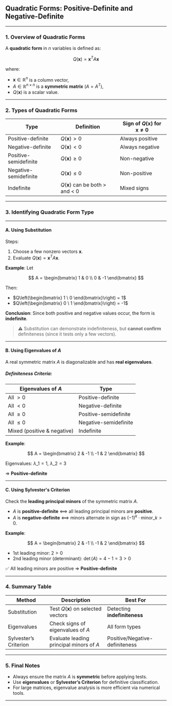 ## **Quadratic Forms: Positive-Definite and Negative-Definite**

---

### **1. Overview of Quadratic Forms**

A **quadratic form** in $`n`$ variables is defined as:

$$
Q(\mathbf{x}) = \mathbf{x}^T A \mathbf{x}
$$

where:

* $`\mathbf{x} \in \mathbb{R}^n`$ is a column vector,
* $`A \in \mathbb{R}^{n \times n}`$ is a **symmetric matrix** ($`A = A^T`$),
* $`Q(\mathbf{x})`$ is a scalar value.

---

### **2. Types of Quadratic Forms**

| Type                  | Definition                               | Sign of $`Q(\mathbf{x})`$ for $`\mathbf{x} \neq 0`$ |
| --------------------- | ---------------------------------------- |----------------------------------------------------|
| Positive-definite     | $`Q(\mathbf{x}) > 0`$                     | Always positive                                    |
| Negative-definite     | $`Q(\mathbf{x}) < 0`$                     | Always negative                                    |
| Positive-semidefinite | $`Q(\mathbf{x}) \geq 0`$                  | Non-negative                                       |
| Negative-semidefinite | $`Q(\mathbf{x}) \leq 0`$                  | Non-positive                                       |
| Indefinite            | $`Q(\mathbf{x})`$ can be both $`>`$ and $`<`$ 0 | Mixed signs                                        |

---

### **3. Identifying Quadratic Form Type**

---

#### **A. Using Substitution**

Steps:

1. Choose a few nonzero vectors $`\mathbf{x}`$.
2. Evaluate $`Q(\mathbf{x}) = \mathbf{x}^T A \mathbf{x}`$.

**Example**:
Let

$$
A = \begin{bmatrix} 1 & 0 \\ 0 & -1 \end{bmatrix}
$$

Then:

* $`Q\left(\begin{bmatrix} 1 \ 0 \end{bmatrix}\right) = 1`$
* $`Q\left(\begin{bmatrix} 0 \ 1 \end{bmatrix}\right) = -1`$

**Conclusion**: Since both positive and negative values occur, the form is **indefinite**.

> ⚠️ Substitution can demonstrate indefiniteness, but **cannot confirm** definiteness (since it tests only a few vectors).

---

#### **B. Using Eigenvalues of $A$**

A real symmetric matrix $`A`$ is diagonalizable and has **real eigenvalues**.

##### **Definiteness Criteria:**

| Eigenvalues of $`A`$        | Type                  |
|-----------------------------| --------------------- |
| All $`> 0`$                 | Positive-definite     |
| All $`< 0`$                 | Negative-definite     |
| All $`\geq 0`$              | Positive-semidefinite |
| All $`\leq 0`$              | Negative-semidefinite |
| Mixed (positive & negative) | Indefinite            |

**Example**:

$$
A = \begin{bmatrix} 2 & -1 \\ -1 & 2 \end{bmatrix}
$$

Eigenvalues: $`\lambda\_1 = 1`$, $`\lambda\_2 = 3`$

$`\Rightarrow`$ **Positive-definite**

---

#### **C. Using Sylvester's Criterion**

Check the **leading principal minors** of the symmetric matrix $`A`$.

* $`A`$ is **positive-definite** ⟺ all leading principal minors are **positive**.
* $`A`$ is **negative-definite** ⟺ minors alternate in sign as $`(-1)^k \cdot \text{minor}\_k > 0`$.

**Example**:

$$
A = \begin{bmatrix} 2 & -1 \\ -1 & 2 \end{bmatrix}
$$

* 1st leading minor: $`2 > 0`$
* 2nd leading minor (determinant): $`\det(A) = 4 - 1 = 3 > 0`$

✅ All leading minors are positive $`\Rightarrow`$ **Positive-definite**

---

### **4. Summary Table**

| Method                | Description                              | Best For                       |
| --------------------- | ---------------------------------------- | ------------------------------ |
| Substitution          | Test $`Q(\mathbf{x})`$ on selected vectors | Detecting **indefiniteness**   |
| Eigenvalues           | Check signs of eigenvalues of $`A`$       | All form types                 |
| Sylvester’s Criterion | Evaluate leading principal minors of $`A`$ | Positive/Negative-definiteness |

---

### **5. Final Notes**

* Always ensure the matrix $`A`$ is **symmetric** before applying tests.
* Use **eigenvalues** or **Sylvester’s Criterion** for definitive classification.
* For large matrices, eigenvalue analysis is more efficient via numerical tools.

---
